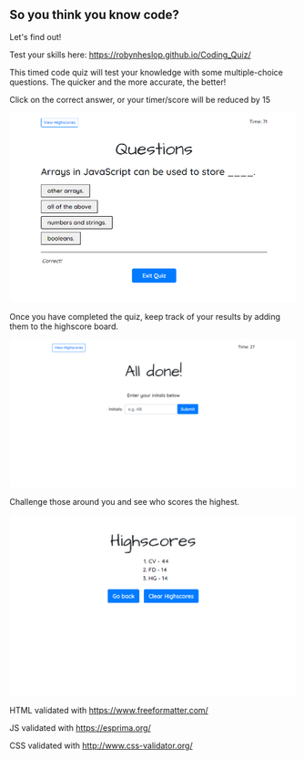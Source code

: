 ## So you think you know code?

Let's find out! 

Test your skills here: https://robynheslop.github.io/Coding_Quiz/

This timed code quiz will test your knowledge with some multiple-choice questions. The quicker and the more accurate, the better! 

Click on the correct answer, or your timer/score will be reduced by 15

![Sample question](assets/question.png)

Once you have completed the quiz, keep track of your results by adding them to the highscore board. 

![Enter your initials](assets/alldone.png)

Challenge those around you and see who scores the highest.

![Enter your initials](assets/scores.png)

HTML validated with https://www.freeformatter.com/

JS validated with https://esprima.org/

CSS validated with http://www.css-validator.org/

